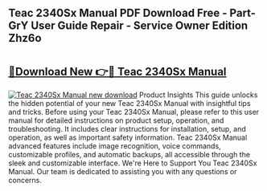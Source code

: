 ## Teac 2340Sx Manual PDF Download Free - Part-GrY User Guide Repair - Service Owner Edition Zhz6o

# <h2><a href="http://bc78957.oget.top/?id=Teac+2340Sx+Manual">🔗Download New 👉🔴 Teac 2340Sx Manual</a></h2>

[![Teac 2340Sx Manual new download](https://i.imgur.com/5g1atiW.png)](http://bc78957.oget.top/?id=Teac+2340Sx+Manual)
Product Insights This guide unlocks the hidden potential of your new Teac 2340Sx Manual with insightful tips and tricks. Before using your Teac 2340Sx Manual, please refer to this user manual for detailed instructions on product setup, operation, and troubleshooting. It includes clear instructions for installation, setup, and operation, as well as important safety information. Teac 2340Sx Manual advanced features include image recognition, voice commands, customizable profiles, and automatic backups, all accessible through the sleek and customizable interface. We're Here to Support You Teac 2340Sx Manual. Our team is dedicated to assisting you with any questions or concerns.
